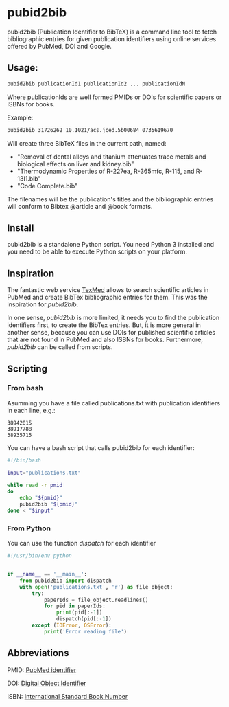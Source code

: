 # pubid2bib

pubid2bib (Publication Identifier to BibTeX) is a command line tool to fetch bibliographic
entries for given publication identifiers using online services offered by
PubMed, DOI and Google.


## Usage:

```bash
pubid2bib publicationId1 publicationId2 ... publicationIdN
```

Where publicationIds are well formed PMIDs or DOIs for scientific papers
or ISBNs for books.

Example:

```bash
pubid2bib 31726262 10.1021/acs.jced.5b00684 0735619670
```

Will create three BibTeX files in the current path, named:
  - "Removal of dental alloys and titanium attenuates trace metals and
     biological effects on liver and kidney.bib"
  - "Thermodynamic Properties of R-227ea, R-365mfc, R-115, and R-13I1.bib"
  - "Code Complete.bib"

The filenames will be the publication's titles and the
bibliographic entries will conform to Bibtex @article and @book
formats.

## Install

pubid2bib is a standalone Python script. You need Python 3 installed and you
need to be able to execute Python scripts on your platform.


## Inspiration

The fantastic web service <a href="http://www.bioinformatics.org/texmed/">TexMed</a>
allows to search scientific articles in PubMed and create BibTex bibliographic
entries for them. This was the inspiration for *pubid2bib*.

In one sense, *pubid2bib* is more limited, it needs you to find the publication
identifiers first, to create the BibTex entries. But, it is more general in another
sense, because you can use DOIs for published scientific articles that are not found
in PubMed and also ISBNs for books. Furthermore, *pubid2bib* can be called from
scripts.


## Scripting

### From bash

Asumming you have a file called publications.txt with publication identifiers in each line, e.g.:

```text
38942015
38917788
38935715
```

You can have a bash script that calls pubid2bib for each identifier:
```bash
#!/bin/bash

input="publications.txt"

while read -r pmid
do
    echo "${pmid}"
    pubid2bib "${pmid}"
done < "$input"
```

### From Python

You can use the function *dispatch* for each identifier
```python
#!/usr/bin/env python


if __name__ == '__main__':
    from pubid2bib import dispatch
    with open('publications.txt', 'r') as file_object:
        try:
            paperIds = file_object.readlines()
            for pid in paperIds:
                print(pid[:-1])
                dispatch(pid[:-1])
        except (IOError, OSError):
            print('Error reading file')
```


## Abbreviations

PMID: <a href="https://en.wikipedia.org/wiki/PubMed#PubMed_identifier">PubMed identifier</a>

DOI: <a href="https://www.doi.org/the-identifier/what-is-a-doi/">Digital Object Identifier</a>

ISBN: <a href="https://en.wikipedia.org/wiki/ISBN">International Standard Book Number</a>

